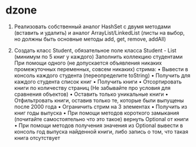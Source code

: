 # dzone

1) Реализовать собственный аналог HashSet с двумя методами (вставить и удалить) и аналог ArrayList/LinkedList (листы на выбор, но должны быть основные методы add, get, remove, addAll)

2) Создать класс Student, обязательное поле класса Student - List<Book> (минимум по 5 книг у каждого)
   Заполнить коллекцию студентами
   При помощи одного (не допускается объявления никаких промежуточных переменных, совсем никаких) стрима:
   • Вывести в консоль каждого студента (переопределите toString)
   • Получить для каждого студента список книг
   • Получить книги
   • Отсортировать книги по количеству страниц (Не забывайте про условия для сравнения объектов)
   • Оставить только уникальные книги
   • Отфильтровать книги, оставив только те, которые были выпущены после 2000 года
   • Ограничить стрим на 3 элементах
   • Получить из книг годы выпуска
   • При помощи методов короткого замыкания (почитайте самостоятельно что это такое) вернуть Optional от книги
   • При помощи методов получения значения из Optional вывести в консоль год выпуска найденной книги, либо запись о том, что такая книга отсутствует